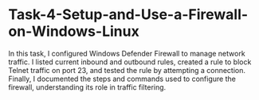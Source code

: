 # Task-4-Setup-and-Use-a-Firewall-on-Windows-Linux
In this task, I configured Windows Defender Firewall to manage network traffic. I listed current inbound and outbound rules, created a rule to block Telnet traffic on port 23, and tested the rule by attempting a connection. Finally, I documented the steps and commands used to configure the firewall, understanding its role in traffic filtering.
